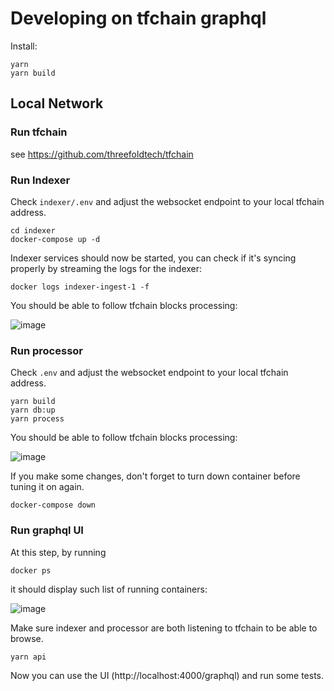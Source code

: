 # Developing on tfchain graphql

Install: 

```
yarn
yarn build
```

## Local Network

### Run tfchain 

see https://github.com/threefoldtech/tfchain

### Run Indexer

Check `indexer/.env` and adjust the websocket endpoint to your local tfchain address.

```
cd indexer
docker-compose up -d
```

Indexer services should now be started, you can check if it's syncing properly by streaming the logs for the indexer:

```
docker logs indexer-ingest-1 -f
```

You should be able to follow tfchain blocks processing:

![image](https://user-images.githubusercontent.com/73958772/209998096-3d5381d9-97ee-438d-824d-d92d997b42aa.png)

### Run processor

Check `.env` and adjust the websocket endpoint to your local tfchain address.

```
yarn build
yarn db:up
yarn process
```

You should be able to follow tfchain blocks processing:

![image](https://user-images.githubusercontent.com/73958772/210000023-c575d91a-382e-4fdc-85b3-199a135b493f.png)


If you make some changes, don't forget to turn down container before tuning it on again.

```
docker-compose down
```

### Run graphql UI

At this step, by running 

```
docker ps
```

it should display such list of running containers:

![image](https://user-images.githubusercontent.com/42457449/258668686-cd331bd6-ed80-47ea-87a5-16f88d969025.png)

Make sure indexer and processor are both listening to tfchain to be able to browse.

```
yarn api
```

Now you can use the UI (http://localhost:4000/graphql) and run some tests.
